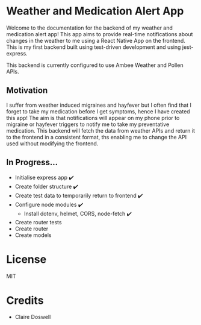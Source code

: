 # Weather and Medication Alert App

Welcome to the documentation for the backend of my weather and medication alert app! This app aims to provide real-time notifications about changes in the weather to me using a React Native App on the frontend. This is my first backend built using test-driven development and using jest-express.

This backend is currently configured to use Ambee Weather and Pollen APIs.

## Motivation

I suffer from weather induced migraines and hayfever but I often find that I forget to take my medication before I get symptoms, hence I have created this app! The aim is that notifications will appear on my phone prior to migraine or hayfever triggers to notify me to take my preventative medication. This backend will fetch the data from weather APIs and return it to the frontend in a consistent format, ths enabling me to change the API used without modifying the frontend.

## In Progress...

- Initialise express app ✔️
- Create folder structure ✔️
- Create test data to temporarily return to frontend ✔️
- Configure node modules ✔️
  - Install dotenv, helmet, CORS, node-fetch ✔️
- Create router tests
- Create router
- Create models

# License
MIT

# Credits

- Claire Doswell
